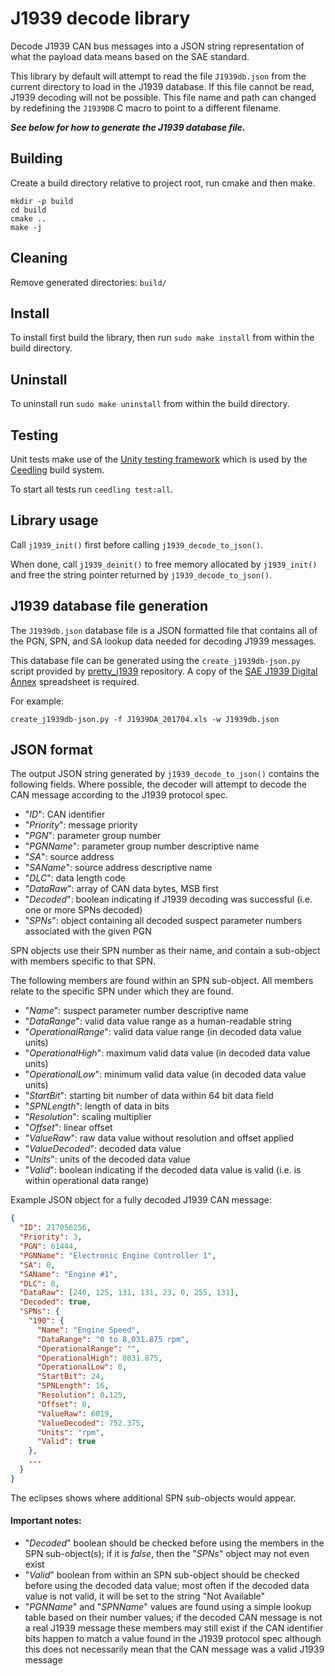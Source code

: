# J1939 decode library

Decode J1939 CAN bus messages into a JSON string representation of what the payload data means based on the SAE standard.

This library by default will attempt to read the file `J1939db.json` from the current directory to load in the J1939 database.
If this file cannot be read, J1939 decoding will not be possible.
This file name and path can changed by redefining the `J1939DB` C macro to point to a different filename.

***See below for how to generate the J1939 database file.***

## Building

Create a build directory relative to project root, run cmake and then make.

```
mkdir -p build
cd build
cmake ..
make -j
```

## Cleaning

Remove generated directories: `build/`

## Install

To install first build the library, then run `sudo make install` from within the build directory.

## Uninstall

To uninstall run `sudo make uninstall` from within the build directory.

## Testing

Unit tests make use of the [Unity testing framework](http://www.throwtheswitch.org/unity) which is used by the [Ceedling](http://www.throwtheswitch.org/ceedling) build system.

To start all tests run `ceedling test:all`.

## Library usage

Call `j1939_init()` first before calling `j1939_decode_to_json()`.

When done, call `j1939_deinit()` to free memory allocated by `j1939_init()` and free the string pointer returned by `j1939_decode_to_json()`.

## J1939 database file generation

The `J1939db.json` database file is a JSON formatted file that contains all of the PGN, SPN, and SA lookup data needed for decoding J1939 messages.

This database file can be generated using the `create_j1939db-json.py` script provided by [pretty\_j1939](https://github.com/nmfta-repo/pretty_j1939) repository.
A copy of the [SAE J1939 Digital Annex](https://www.sae.org/standards/content/j1939da_201704/) spreadsheet is required.

For example:

```
create_j1939db-json.py -f J1939DA_201704.xls -w J1939db.json
```

## JSON format

The output JSON string generated by `j1939_decode_to_json()` contains the following fields.
Where possible, the decoder will attempt to decode the CAN message according to the J1939 protocol spec.

* "_ID_": CAN identifier
* "_Priority_": message priority
* "_PGN_": parameter group number
* "_PGNName_": parameter group number descriptive name
* "_SA_": source address
* "_SAName_": source address descriptive name
* "_DLC_": data length code
* "_DataRaw_": array of CAN data bytes, MSB first
* "_Decoded_": boolean indicating if J1939 decoding was successful (i.e. one or more SPNs decoded)
* "_SPNs_": object containing all decoded suspect parameter numbers associated with the given PGN

SPN objects use their SPN number as their name, and contain a sub-object with members specific to that SPN.

The following members are found within an SPN sub-object.
All members relate to the specific SPN under which they are found.

* "_Name_": suspect parameter number descriptive name
* "_DataRange_": valid data value range as a human-readable string
* "_OperationalRange_": valid data value range (in decoded data value units)
* "_OperationalHigh_": maximum valid data value (in decoded data value units)
* "_OperationalLow_": minimum valid data value (in decoded data value units)
* "_StartBit_": starting bit number of data within 64 bit data field
* "_SPNLength_": length of data in bits
* "_Resolution_": scaling multiplier
* "_Offset_": linear offset
* "_ValueRaw_": raw data value without resolution and offset applied
* "_ValueDecoded_": decoded data value
* "_Units_": units of the decoded data value
* "_Valid_": boolean indicating if the decoded data value is valid (i.e. is within operational data range)

Example JSON object for a fully decoded J1939 CAN message:

```json
{
  "ID": 217056256,
  "Priority": 3,
  "PGN": 61444,
  "PGNName": "Electronic Engine Controller 1",
  "SA": 0,
  "SAName": "Engine #1",
  "DLC": 8,
  "DataRaw": [240, 125, 131, 131, 23, 0, 255, 131],
  "Decoded": true,
  "SPNs": {
    "190": {
      "Name": "Engine Speed",
      "DataRange": "0 to 8,031.875 rpm",
      "OperationalRange": "",
      "OperationalHigh": 8031.875,
      "OperationalLow": 0,
      "StartBit": 24,
      "SPNLength": 16,
      "Resolution": 0.125,
      "Offset": 0,
      "ValueRaw": 6019,
      "ValueDecoded": 752.375,
      "Units": "rpm",
      "Valid": true
    },
    ...
  }
}
```

The eclipses shows where additional SPN sub-objects would appear.

#### Important notes:

* "_Decoded_" boolean should be checked before using the members in the SPN sub-object(s); if it is _false_, then the "_SPNs_" object may not even exist
* "_Valid_" boolean from within an SPN sub-object should be checked before using the decoded data value; most often if the decoded data value is not valid, it will be set to the string "Not Available"
* "_PGNName_" and "_SPNName_" values are found using a simple lookup table based on their number values; if the decoded CAN message is not a real J1939 message these members may still exist if the CAN identifier bits happen to match a value found in the J1939 protocol spec although this does not necessarily mean that the CAN message was a valid J1939 message
